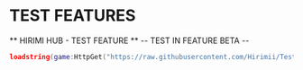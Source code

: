 # TEST FEATURES
** HIRIMI HUB - TEST FEATURE **
-- TEST IN FEATURE BETA -- 
```lua
loadstring(game:HttpGet("https://raw.githubusercontent.com/Hirimii/TestFeature/main/TestHub.lua"))()
```

